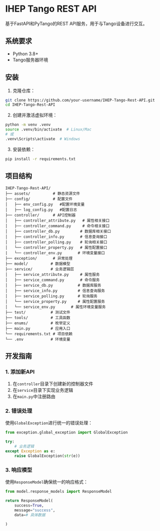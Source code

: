 # IHEP Tango REST API

基于FastAPI和PyTango的REST API服务，用于与Tango设备进行交互。

## 系统要求

- Python 3.8+
- Tango服务器环境

## 安装

1. 克隆仓库：
```bash
git clone https://github.com/your-username/IHEP-Tango-Rest-API.git
cd IHEP-Tango-Rest-API
```

2. 创建并激活虚拟环境：
```bash
python -m venv .venv
source .venv/bin/activate  # Linux/Mac
# 或
.venv\Scripts\activate  # Windows
```

3. 安装依赖：
```bash
pip install -r requirements.txt
```

## 项目结构

```
IHEP-Tango-Rest-API/
├── assets/          # 静态资源文件
├── config/          # 配置文件
│   ├── env_config.py   #配置环境变量
│   ├── log_config.py   #配置日志
├── controller/      # API控制器
│   ├── controller_attribute.py   # 属性相关接口
│   ├── controller_command.py     # 命令相关接口
│   ├── controller_db.py         # 数据库相关接口
│   ├── controller_info.py       # 信息查询接口
│   ├── controller_polling.py    # 轮询相关接口
│   └── controller_property.py   # 属性配置接口
|   └── controller_env.py       # 环境变量接口
├── exception/       # 异常处理
├── model/          # 数据模型
├── service/        # 业务逻辑层
│   ├── service_attribute.py     # 属性服务
│   ├── service_command.py       # 命令服务
│   ├── service_db.py           # 数据库服务
│   ├── service_info.py         # 信息查询服务
│   ├── service_polling.py      # 轮询服务
│   └── service_property.py     # 属性配置服务
│   └── service_env.py       # 属性环境变量服务
├── test/           # 测试文件
├── tools/          # 工具函数
├── enums/          # 枚举定义
├── main.py         # 应用入口
└── requirements.txt # 项目依赖
└── .env            # 环境变量
```


## 开发指南

### 1. 添加新API

1. 在`controller`目录下创建新的控制器文件
2. 在`service`目录下实现业务逻辑
3. 在`main.py`中注册路由

### 2. 错误处理

使用`GlobalException`进行统一的错误处理：

```python
from exception.global_exception import GlobalException

try:
    # 业务逻辑
except Exception as e:
    raise GlobalException(str(e))
```

### 3. 响应模型

使用`ResponseModel`确保统一的响应格式：

```python
from model.response_models import ResponseModel

return ResponseModel(
    success=True,
    message="success",
    data=# 具体数据

)
```